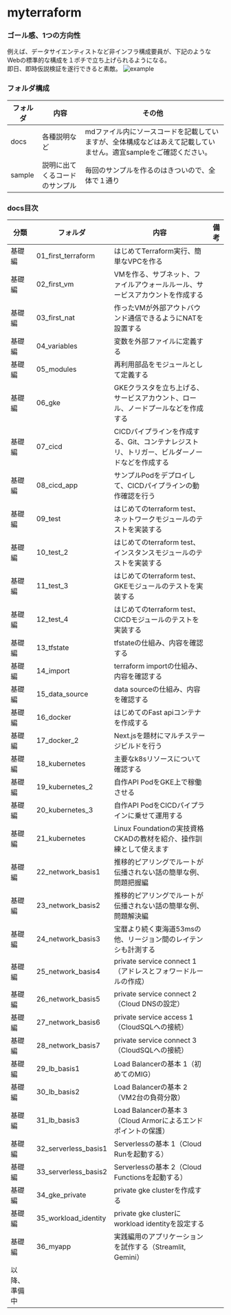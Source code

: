 # myterraform

### ゴール感、1つの方向性
例えば、データサイエンティストなど非インフラ構成要員が、下記のようなWebの標準的な構成を１ポチで立ち上げられるようになる。<br>
即日、即時仮説検証を遂行できると素敵。
![example](asset/example.png "example")

### フォルダ構成
|フォルダ|内容|その他|
|--|--|--|
|docs|各種説明など|mdファイル内にソースコードを記載していますが、全体構成などはあえて記載していません。適宜sampleをご確認ください。|
|sample|説明に出てくるコードのサンプル|毎回のサンプルを作るのはきついので、全体で１通り|

### docs目次
|分類|フォルダ|内容|備考|
|--|--|--|--|
|基礎編|01_first_terraform|はじめてTerraform実行、簡単なVPCを作る||
|基礎編|02_first_vm|VMを作る、サブネット、ファイルアウォールルール、サービスアカウントを作成する||
|基礎編|03_first_nat|作ったVMが外部アウトバウンド通信できるようにNATを設置する||
|基礎編|04_variables|変数を外部ファイルに定義する||
|基礎編|05_modules|再利用部品をモジュールとして定義する||
|基礎編|06_gke|GKEクラスタを立ち上げる、サービスアカウント、ロール、ノードプールなどを作成する||
|基礎編|07_cicd|CICDパイプラインを作成する、Git、コンテナレジストリ、トリガー、ビルダーノードなどを作成する||
|基礎編|08_cicd_app|サンプルPodをデプロイして、CICDパイプラインの動作確認を行う||
|基礎編|09_test|はじめてのterraform test、ネットワークモジュールのテストを実装する||
|基礎編|10_test_2|はじめてのterraform test、インスタンスモジュールのテストを実装する||
|基礎編|11_test_3|はじめてのterraform test、GKEモジュールのテストを実装する||
|基礎編|12_test_4|はじめてのterraform test、CICDモジュールのテストを実装する||
|基礎編|13_tfstate|tfstateの仕組み、内容を確認する||
|基礎編|14_import|terraform importの仕組み、内容を確認する||
|基礎編|15_data_source|data sourceの仕組み、内容を確認する||
|基礎編|16_docker|はじめてのFast apiコンテナを作成する||
|基礎編|17_docker_2|Next.jsを題材にマルチステージビルドを行う||
|基礎編|18_kubernetes|主要なk8sリソースについて確認する||
|基礎編|19_kubernetes_2|自作API PodをGKE上で稼働させる||
|基礎編|20_kubernetes_3|自作API PodをCICDパイプラインに乗せて運用する||
|基礎編|21_kubernetes|Linux Foundationの実技資格CKADの教材を紹介、操作訓練として使えます||
|基礎編|22_network_basis1|推移的ピアリングでルートが伝播されない話の簡単な例、問題把握編||
|基礎編|23_network_basis2|推移的ピアリングでルートが伝播されない話の簡単な例、問題解決編||
|基礎編|24_network_basis3|宝暦より続く東海道53msの他、リージョン間のレイテンシも計測する||
|基礎編|25_network_basis4|private service connect 1（アドレスとフォワードルールの作成）||
|基礎編|26_network_basis5|private service connect 2（Cloud DNSの設定）||
|基礎編|27_network_basis6|private service access 1（CloudSQLへの接続）||
|基礎編|28_network_basis7|private service connect 3（CloudSQLへの接続）||
|基礎編|29_lb_basis1|Load Balancerの基本 1（初めてのMIG）||
|基礎編|30_lb_basis2|Load Balancerの基本 2（VM2台の負荷分散）||
|基礎編|31_lb_basis3|Load Balancerの基本 3（Cloud Armorによるエンドポイントの保護）||
|基礎編|32_serverless_basis1|Serverlessの基本 1（Cloud Runを起動する）||
|基礎編|33_serverless_basis2|Serverlessの基本 2（Cloud Functionsを起動する）||
|基礎編|34_gke_private|private gke clusterを作成する||
|基礎編|35_workload_identity|private gke clusterにworkload identityを設定する||
|基礎編|36_myapp|実践編用のアプリケーションを試作する（Streamlit, Gemini）||
|以降、準備中||||
